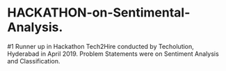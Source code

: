 # HACKATHON-on-Sentimental-Analysis.
#1 Runner up in Hackathon Tech2Hire conducted by Techolution, Hyderabad in April 2019. Problem Statements were on Sentiment Analysis and Classification.
